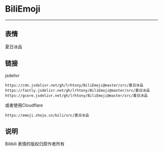# BiliEmoji
---
## 表情
夏日冰品
## 链接
jsdelivr
```
https://cdn.jsdelivr.net/gh/lrhtony/BiliEmoji@master/src/夏日冰品
https://fastly.jsdelivr.net/gh/lrhtony/BiliEmoji@master/src/夏日冰品
https://gcore.jsdelivr.net/gh/lrhtony/BiliEmoji@master/src/夏日冰品
```
或者使用Cloudflare
```
https://emoji.shojo.cn/bili/src/夏日冰品
```
## 说明
Bilibili 表情的版权归原作者所有

